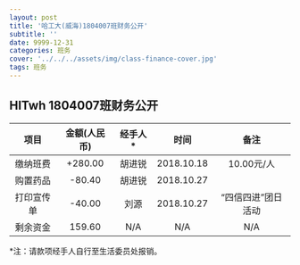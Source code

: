 ```yaml
---
layout: post
title: '哈工大(威海)1804007班财务公开'
subtitle: ''
date: 9999-12-31
categories: 班务
cover: '../../../assets/img/class-finance-cover.jpg'
tags: 班务
---
```


## HITwh 1804007班财务公开

| 项目 | 金额(人民币) | 经手人\* | 时间 | 备注 |
|:---:|:---:|:---:|:---:|:---:|
| 缴纳班费 | +280.00 | 胡进锐 | 2018.10.18 | 10.00元/人 |
| 购置药品 | -80.40 | 胡进锐 | 2018.10.27 |  |
| 打印宣传单 | -40.00 | 刘源 | 2018.10.27 | “四信四进”团日活动 |
| 剩余资金 | 159.60 | N/A | N/A | N/A |

\*注：请款项经手人自行至生活委员处报销。
